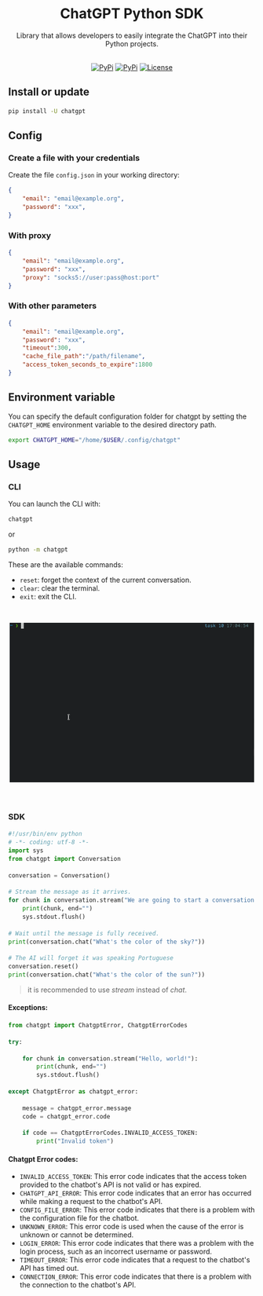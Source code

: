<h1 align="center">ChatGPT Python SDK</h1>
<p align="center">
    Library that allows developers to easily integrate the ChatGPT into their Python projects.
    <br />
    <br />
</p>
<p align="center">
    <a href="https://github.com/labteral/chatgpt-python/issues"><img alt="PyPi" src="https://img.shields.io/github/issues/labteral/chatgpt-python.svg?style=flat-square"></a>
    <a href="https://pypi.python.org/pypi/chatgpt/"><img alt="PyPi" src="https://img.shields.io/pypi/v/chatgpt.svg?style=flat-square"></a>
    <a href="https://github.com/labteral/chatgpt-python/blob/master/LICENSE"><img alt="License" src="https://img.shields.io/github/license/labteral/chatgpt-python.svg?style=flat-square"></a>
</p>


## Install or update
```bash
pip install -U chatgpt
```

## Config
### Create a file with your credentials

Create the file `config.json` in your working directory: 
```json
{
    "email": "email@example.org",
    "password": "xxx",
}
```

### With proxy
```json
{
    "email": "email@example.org",
    "password": "xxx",
    "proxy": "socks5://user:pass@host:port"
}
```

### With other parameters
```json
{
    "email": "email@example.org",
    "password": "xxx",
    "timeout":300,
    "cache_file_path":"/path/filename",
    "access_token_seconds_to_expire":1800
}
```

## Environment variable
You can specify the default configuration folder for chatgpt by setting the `CHATGPT_HOME` environment variable to the desired directory path.

```bash
export CHATGPT_HOME="/home/$USER/.config/chatgpt"
```


## Usage
### CLI
You can launch the CLI with:
```bash
chatgpt
```
or
```bash
python -m chatgpt
```

These are the available commands:
- `reset`: forget the context of the current conversation.
- `clear`: clear the terminal.
- `exit`: exit the CLI.

<br/>

<div style="padding:0.2em;padding-top:0">

![](img/cli_example.gif)

</div>
<br>

### SDK
```python
#!/usr/bin/env python
# -*- coding: utf-8 -*-
import sys
from chatgpt import Conversation

conversation = Conversation()

# Stream the message as it arrives.
for chunk in conversation.stream("We are going to start a conversation. I will speak English and you will speak Portuguese."):
    print(chunk, end="")
    sys.stdout.flush()

# Wait until the message is fully received.
print(conversation.chat("What's the color of the sky?"))

# The AI will forget it was speaking Portuguese
conversation.reset()
print(conversation.chat("What's the color of the sun?"))

```
> it is recommended to use *stream* instead of *chat*.
#### **Exceptions**:

```python
from chatgpt import ChatgptError, ChatgptErrorCodes

try:

    for chunk in conversation.stream("Hello, world!"):
        print(chunk, end="")
        sys.stdout.flush()

except ChatgptError as chatgpt_error:

    message = chatgpt_error.message
    code = chatgpt_error.code

    if code == ChatgptErrorCodes.INVALID_ACCESS_TOKEN:
        print("Invalid token")

```


#### **Chatgpt Error codes:**

- `INVALID_ACCESS_TOKEN`: This error code indicates that the access token provided to the chatbot's API is not valid or has expired.
- `CHATGPT_API_ERROR`: This error code indicates that an error has occurred while making a request to the chatbot's API.
- `CONFIG_FILE_ERROR`: This error code indicates that there is a problem with the configuration file for the chatbot.
- `UNKNOWN_ERROR`: This error code is used when the cause of the error is unknown or cannot be determined.
- `LOGIN_ERROR`: This error code indicates that there was a problem with the login process, such as an incorrect username or password.
- `TIMEOUT_ERROR`: This error code indicates that a request to the chatbot's API has timed out.
- `CONNECTION_ERROR`: This error code indicates that there is a problem with the connection to the chatbot's API.
